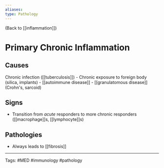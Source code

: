 ```yaml
---
aliases: 
type: Pathology
---
```


(Back to [[inflammation]])

# Primary Chronic Inflammation

## Causes
 Chronic infection ([[tuberculosis]])
	- Chronic exposure to foreign body (silica, implants)
	- [[autoimmune disease]]
	- [[granulatomous disease]] (Crohn's, sarcoid)
## Signs
- Transition from _acute_ responders to more chronic responders ([[macrophage]]s, [[lymphocyte]]s)
## Pathologies
- Always leads to [[fibrosis]]

---
Tags: #MED #immunology #pathology 